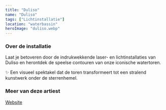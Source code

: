```yaml
---
title: "Duliso"
name: "Duliso"
tags: ["Lichtinstallatie"]
location: "waterbassin"
heroImage: "duliso.webp"
---
```


### Over de installatie

Laat je betoveren door de indrukwekkende laser- en lichtinstallaties van Duliso en herontdek de speelse contouren van onze iconische watertoren.

✨ Een visueel spektakel dat de toren transformeert tot een stralend kunstwerk onder de sterrenhemel.

### Meer van deze artiest

[Website](https://duliso.be/)
